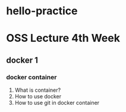 # hello-practice
# OSS Lecture 4th Week
## docker 1
### docker container
1. What is container?
2. How to use docker
3. How to use git in docker container
